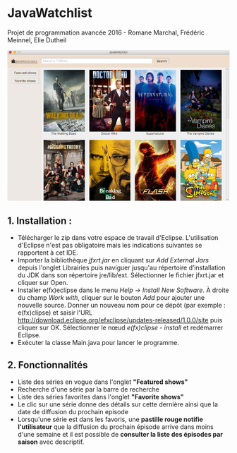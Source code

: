 # JavaWatchlist
Projet de programmation avancée 2016 - Romane Marchal, Frédéric Meinnel, Elie Dutheil

![alt tag](https://raw.githubusercontent.com/edwandr/java-watchlist/master/main.png)

## 1. Installation :
* Télécharger le zip dans votre espace de travail d'Eclipse. L'utilisation d'Eclipse n'est pas obligatoire mais les indications suivantes se rapportent à cet IDE.
* Importer la bibliothèque *jfxrt.jar* en cliquant sur *Add External Jars* depuis l'onglet Librairies puis naviguer jusqu'au répertoire d’installation du JDK dans son répertoire jre/lib/ext. Sélectionner le fichier jfxrt.jar et cliquer sur Open.
* Installer e(fx)eclipse dans le menu *Help → Install New Software*. À droite du champ *Work with*, cliquer sur le bouton *Add* pour ajouter une nouvelle source. Donner un nouveau nom pour ce dépôt (par exemple : e(fx)clipse) et saisir l'URL http://download.eclipse.org/efxclipse/updates-released/1.0.0/site puis cliquer sur OK. Sélectionner le nœud *e(fx)clipse - install* et redémarrer Eclipse.
* Exécuter la classe Main.java pour lancer le programme.

## 2. Fonctionnalités
* Liste des séries en vogue dans l'onglet **"Featured shows"**
* Recherche d'une série par la barre de recherche
* Liste des séries favorites dans l'onglet **"Favorite shows"**
* Le clic sur une série donne des détails sur cette dernière ainsi que la date de diffusion du prochain episode
* Lorsqu'une série est dans les favoris, une **pastille rouge notifie l'utilisateur** que la diffusion du prochain épisode
  arrive dans moins d'une semaine et il est possible de **consulter la liste des épisodes par saison** avec descriptif.
